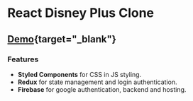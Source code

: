 # React Disney Plus Clone

## [Demo](https://disney-plus-home-clone.web.app/){target="_blank"}

### Features

- **Styled Components** for CSS in JS styling.
- **Redux** for state management and login authentication.
- **Firebase** for google authentication, backend and hosting.
